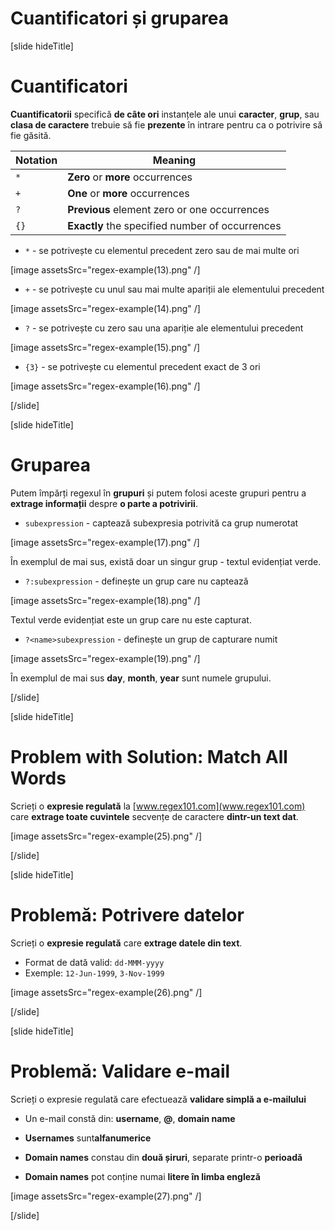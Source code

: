 # Cuantificatori și gruparea

[slide hideTitle]
# Cuantificatori

**Cuantificatorii** specifică **de câte ori** instanțele ale unui **caracter**, **grup**, sau **clasa de caractere** trebuie să fie **prezente** în intrare pentru ca o potrivire să fie găsită.

| **Notation** | **Meaning** |
| --- | --- |
|`*`|**Zero** or **more** occurrences|
|`+`|**One** or **more** occurrences|
|`?`|**Previous** element zero or one occurrences|
|`{}`|**Exactly** the specified number of occurrences|

- `*` - se potrivește cu elementul precedent zero sau de mai multe ori

[image assetsSrc="regex-example(13).png" /]

- `+` - se potrivește cu unul sau mai multe apariții ale elementului precedent

[image assetsSrc="regex-example(14).png" /]

- `?` - se potrivește cu zero sau una apariție ale elementului precedent

[image assetsSrc="regex-example(15).png" /]

- `{3}` - se potrivește cu elementul precedent exact de 3 ori

[image assetsSrc="regex-example(16).png" /]

[/slide]

[slide hideTitle]

# Gruparea

Putem împărți regexul în **grupuri** și putem folosi aceste grupuri pentru a **extrage informații** despre **o parte a potrivirii**.

- `subexpression` - captează subexpresia potrivită ca grup numerotat

[image assetsSrc="regex-example(17).png" /]

În exemplul de mai sus, există doar un singur grup - textul evidențiat verde.

- `?:subexpression` - definește un grup care nu captează

[image assetsSrc="regex-example(18).png" /]

Textul verde evidențiat este un grup care nu este capturat.

- `?<name>subexpression` - definește un grup de capturare numit

[image assetsSrc="regex-example(19).png" /]

În exemplul de mai sus **day**, **month**, **year** sunt numele grupului.

[/slide]

[slide hideTitle]
# Problem with Solution: Match All Words

Scrieți o **expresie regulată** la [www.regex101.com](www.regex101.com) care **extrage toate cuvintele** secvențe de caractere **dintr-un text dat**.

[image assetsSrc="regex-example(25).png" /]

[/slide]

[slide hideTitle]
# Problemă: Potrivere datelor

Scrieți o **expresie regulată** care **extrage datele din text**.

- Format de dată valid: `dd-MMM-yyyy`
- Exemple: `12-Jun-1999`, `3-Nov-1999`

[image assetsSrc="regex-example(26).png" /]

[/slide]


[slide hideTitle]
# Problemă: Validare e-mail

Scrieți o expresie regulată care efectuează **validare simplă a e-mailului**

- Un e-mail constă din: **username**, **@**, **domain name**

- **Usernames** sunt**alfanumerice**

- **Domain names** constau din **două șiruri**, separate printr-o **perioadă**

- **Domain names** pot conține numai **litere în limba engleză**

[image assetsSrc="regex-example(27).png" /]

[/slide]
